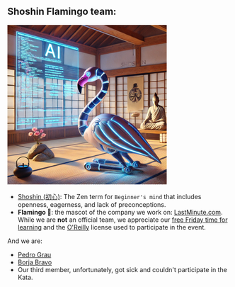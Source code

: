 ## Shoshin Flamingo team:

<img alt="Compulsory AI generated image for team name" src="img/ai-flamingo.png" width="360" height="360">

* [Shoshin (初心)](https://en.wikipedia.org/wiki/Shoshin): The Zen term for `Beginner's mind` that includes openness,
  eagerness, and lack of preconceptions.
* **Flamingo 🦩**: the mascot of the company we work on: [LastMinute.com](https://www.es.lastminute.com/). While we are **not** an official team, we appreciate our [free Friday time for learning](https://technology.lastminute.com/tech-learning-and-development-friyay/) and the [O'Reilly](https://www.oreilly.com/) license used to participate in the event.

And we are:
* [Pedro Grau](https://github.com/pedrograuminute)
* [Borja Bravo](https://github.com/borjab)
* Our third member, unfortunately, got sick and couldn't participate in the Kata.  
